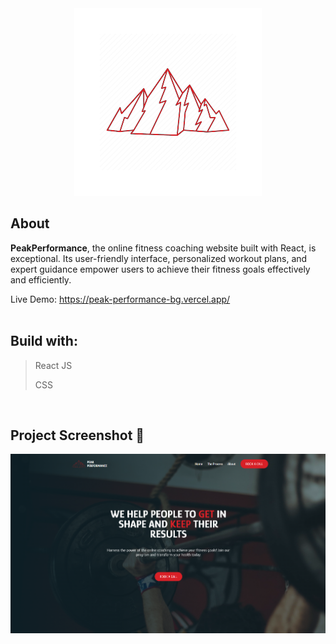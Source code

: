 <div align='center'><img src='https://github.com/Qnkisa/PeakPerformance/blob/main/public/website-logo.png?raw=true'/></div>

## About


__PeakPerformance__, the online fitness coaching website built with React, is exceptional. Its user-friendly interface, personalized workout plans, and expert guidance empower users to achieve their fitness goals effectively and efficiently.

Live Demo: https://peak-performance-bg.vercel.app/
<br>
<br>




## Build with:

> React JS
> 
> CSS

<br>

## Project Screenshot 📸

<div align='center'><img src='https://github.com/Qnkisa/PeakPerformance/blob/main/public/peakperformance-hero-real.png?raw=true'/></div>